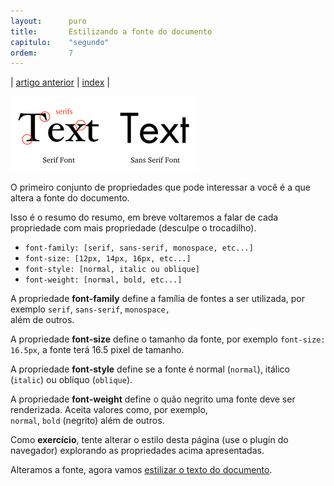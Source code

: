 ```yaml
---
layout:      puro
title:       Estilizando a fonte do documento
capitulo:    "segundo"
ordem:       7
---
```


<p>| <a href="../aplicando-css-de-forma-linked/">artigo anterior</a> | <a href="../">index</a> |</p> 

![](serif-vs-sans-serif.png)

O primeiro conjunto de propriedades que pode interessar a você é a que altera a fonte do documento.

Isso é o resumo do resumo, em breve voltaremos a falar de cada propriedade com mais propriedade (desculpe o trocadilho).

- `font-family: [serif, sans-serif, monospace, etc...]`
- `font-size: [12px, 14px, 16px, etc...]`
- `font-style: [normal, italic ou oblique]`
- `font-weight: [normal, bold, etc...]`

A propriedade __font-family__ define a família de fontes a ser utilizada, por exemplo `serif`, `sans-serif`, `monospace,` <br />
além de outros.

A propriedade __font-size__ define o tamanho da fonte, por exemplo `font-size: 16.5px`, a fonte terá 16.5 pixel de tamanho.

A propriedade __font-style__ define se a fonte é normal (`normal`), itálico (`italic`) ou oblíquo (`oblique`).

A propriedade __font-weight__ define o quão negrito uma fonte deve ser renderizada. Aceita valores como, por exemplo, <br />
`normal`, `bold` (negrito) além de outros.

Como __exercício__, tente alterar o estilo desta página (use o plugin do navegador) explorando as propriedades acima apresentadas.

Alteramos a fonte, agora vamos [estilizar o texto do documento](../estilizando-o-texto-do-documento).